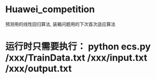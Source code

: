 # Huawei_competition
预测用的线性回归算法,
装箱问题用的下次首次适应算法
# 运行时只需要执行： python ecs.py /xxx/TrainData.txt /xxx/input.txt /xxx/output.txt
